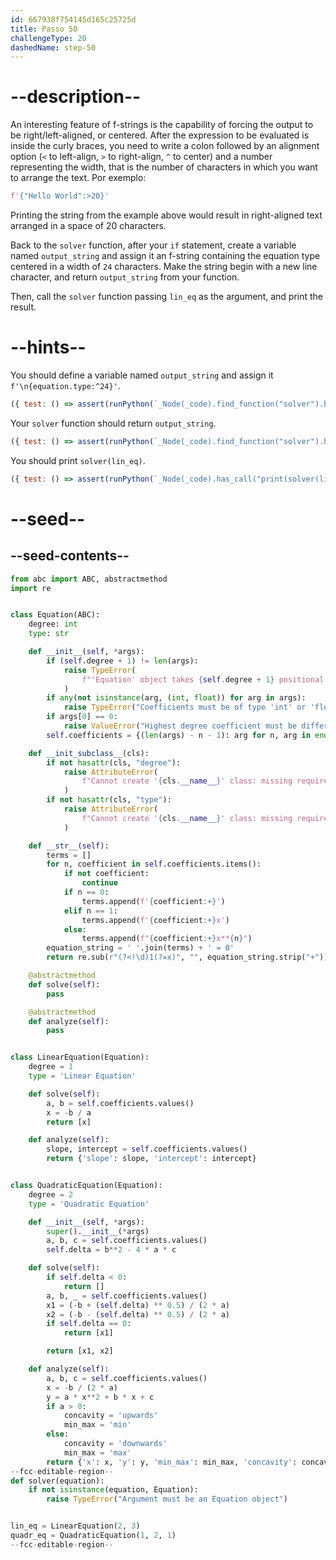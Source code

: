 ```yaml
---
id: 667938f754145d165c25725d
title: Passo 50
challengeType: 20
dashedName: step-50
---
```


# --description--

An interesting feature of f-strings is the capability of forcing the output to be right/left-aligned, or centered. After the expression to be evaluated is inside the curly braces, you need to write a colon followed by an alignment option (`<` to left-align, `>` to right-align, `^` to center) and a number representing the width, that is the number of characters in which you want to arrange the text. Por exemplo:

```py
f'{"Hello World":>20}'
```

Printing the string from the example above would result in right-aligned text arranged in a space of 20 characters.

Back to the `solver` function, after your `if` statement, create a variable named `output_string` and assign it an f-string containing the equation type centered in a width of `24` characters. Make the string begin with a new line character, and return `output_string` from your function.

Then, call the `solver` function passing `lin_eq` as the argument, and print the result.

# --hints--

You should define a variable named `output_string` and assign it `f'\n{equation.type:^24}'`.

```js
({ test: () => assert(runPython(`_Node(_code).find_function("solver").has_stmt("output_string = f'\\\\n{equation.type:^24}'")`)) })
```

Your `solver` function should return `output_string`.

```js
({ test: () => assert(runPython(`_Node(_code).find_function("solver").has_return("output_string")`)) })
```

You should print `solver(lin_eq)`.

```js
({ test: () => assert(runPython(`_Node(_code).has_call("print(solver(lin_eq))")`)) })
```

# --seed--

## --seed-contents--

```py
from abc import ABC, abstractmethod
import re


class Equation(ABC):
    degree: int
    type: str

    def __init__(self, *args):
        if (self.degree + 1) != len(args):
            raise TypeError(
                f"'Equation' object takes {self.degree + 1} positional arguments but {len(args)} were given"
            )
        if any(not isinstance(arg, (int, float)) for arg in args):
            raise TypeError("Coefficients must be of type 'int' or 'float'")
        if args[0] == 0:
            raise ValueError("Highest degree coefficient must be different from zero")
        self.coefficients = {(len(args) - n - 1): arg for n, arg in enumerate(args)}

    def __init_subclass__(cls):
        if not hasattr(cls, "degree"):
            raise AttributeError(
                f"Cannot create '{cls.__name__}' class: missing required attribute 'degree'"
            )
        if not hasattr(cls, "type"):
            raise AttributeError(
                f"Cannot create '{cls.__name__}' class: missing required attribute 'type'"
            )

    def __str__(self):
        terms = []
        for n, coefficient in self.coefficients.items():
            if not coefficient:
                continue
            if n == 0:
                terms.append(f'{coefficient:+}')
            elif n == 1:
                terms.append(f'{coefficient:+}x')
            else:
                terms.append(f"{coefficient:+}x**{n}")
        equation_string = ' '.join(terms) + ' = 0'
        return re.sub(r"(?<!\d)1(?=x)", "", equation_string.strip("+"))        

    @abstractmethod
    def solve(self):
        pass

    @abstractmethod
    def analyze(self):
        pass


class LinearEquation(Equation):
    degree = 1
    type = 'Linear Equation'

    def solve(self):
        a, b = self.coefficients.values()
        x = -b / a
        return [x]

    def analyze(self):
        slope, intercept = self.coefficients.values()
        return {'slope': slope, 'intercept': intercept}


class QuadraticEquation(Equation):
    degree = 2
    type = 'Quadratic Equation'

    def __init__(self, *args):
        super().__init__(*args)
        a, b, c = self.coefficients.values()
        self.delta = b**2 - 4 * a * c

    def solve(self):
        if self.delta < 0:
            return []
        a, b, _ = self.coefficients.values()
        x1 = (-b + (self.delta) ** 0.5) / (2 * a)
        x2 = (-b - (self.delta) ** 0.5) / (2 * a)
        if self.delta == 0:
            return [x1]

        return [x1, x2]

    def analyze(self):
        a, b, c = self.coefficients.values()
        x = -b / (2 * a)
        y = a * x**2 + b * x + c
        if a > 0:
            concavity = 'upwards'
            min_max = 'min'
        else:
            concavity = 'downwards'
            min_max = 'max'
        return {'x': x, 'y': y, 'min_max': min_max, 'concavity': concavity}
--fcc-editable-region--
def solver(equation):
    if not isinstance(equation, Equation):
        raise TypeError("Argument must be an Equation object")


lin_eq = LinearEquation(2, 3)
quadr_eq = QuadraticEquation(1, 2, 1)
--fcc-editable-region--
```
